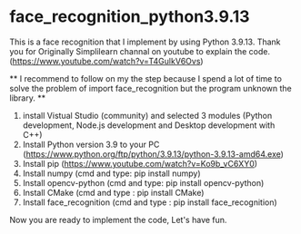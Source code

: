 # face_recognition_python3.9.13
This is a face recognition that I implement by using Python 3.9.13. 
Thank you for Originally Simplilearn channal on youtube to explain the code. (https://www.youtube.com/watch?v=T4GulkV6Ovs)

** I recommend to follow on my the step because I spend a lot of time to solve the problem of import face_recognition but the program unknown the library. **

1. install Vistual Studio (community) and selected 3 modules (Python development, Node.js development and Desktop development with C++)
2. Install Python version 3.9 to your PC (https://www.python.org/ftp/python/3.9.13/python-3.9.13-amd64.exe)
3. Install pip (https://www.youtube.com/watch?v=Ko9b_vC6XY0)
4. Install numpy (cmd and type: pip install numpy)
5. Install opencv-python (cmd and type: pip install opencv-python)
6. Install CMake (cmd and type : pip install CMake)
7. Install face_recognition (cmd and type : pip install face_recognition)

Now you are ready to implement the code, Let's have fun.

